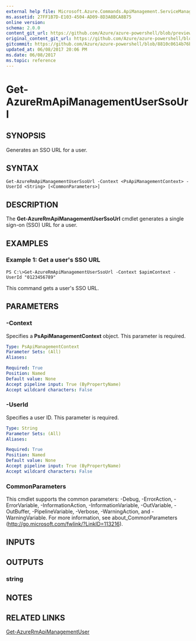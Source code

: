 ```yaml
---
external help file: Microsoft.Azure.Commands.ApiManagement.ServiceManagement.dll-Help.xml
ms.assetid: 27FF1B7D-E103-4504-AD09-8D3A8BCA8B75
online version:
schema: 2.0.0
content_git_url: https://github.com/Azure/azure-powershell/blob/preview/src/ResourceManager/ApiManagement/Commands.ApiManagement/help/Get-AzureRmApiManagementUserSsoUrl.md
original_content_git_url: https://github.com/Azure/azure-powershell/blob/preview/src/ResourceManager/ApiManagement/Commands.ApiManagement/help/Get-AzureRmApiManagementUserSsoUrl.md
gitcommit: https://github.com/Azure/azure-powershell/blob/8810c0614b76be8d014616888a4ae7733a452af9
updated_at: 06/08/2017 20:06 PM
ms.date: 06/08/2017
ms.topic: reference
---
```


# Get-AzureRmApiManagementUserSsoUrl

## SYNOPSIS
Generates an SSO URL for a user.

## SYNTAX

```
Get-AzureRmApiManagementUserSsoUrl -Context <PsApiManagementContext> -UserId <String> [<CommonParameters>]
```

## DESCRIPTION
The **Get-AzureRmApiManagementUserSsoUrl** cmdlet generates a single sign-on (SSO) URL for a user.

## EXAMPLES

### Example 1: Get a user's SSO URL
```
PS C:\>Get-AzureRmApiManagementUserSsoUrl -Context $apimContext -UserId "0123456789"
```

This command gets a user's SSO URL.

## PARAMETERS

### -Context
Specifies a **PsApiManagementContext** object.
This parameter is required.

```yaml
Type: PsApiManagementContext
Parameter Sets: (All)
Aliases: 

Required: True
Position: Named
Default value: None
Accept pipeline input: True (ByPropertyName)
Accept wildcard characters: False
```

### -UserId
Specifies a user ID.
This parameter is required.

```yaml
Type: String
Parameter Sets: (All)
Aliases: 

Required: True
Position: Named
Default value: None
Accept pipeline input: True (ByPropertyName)
Accept wildcard characters: False
```

### CommonParameters
This cmdlet supports the common parameters: -Debug, -ErrorAction, -ErrorVariable, -InformationAction, -InformationVariable, -OutVariable, -OutBuffer, -PipelineVariable, -Verbose, -WarningAction, and -WarningVariable. For more information, see about_CommonParameters (http://go.microsoft.com/fwlink/?LinkID=113216).

## INPUTS

## OUTPUTS

### string

## NOTES

## RELATED LINKS

[Get-AzureRmApiManagementUser](./Get-AzureRmApiManagementUser.md)


